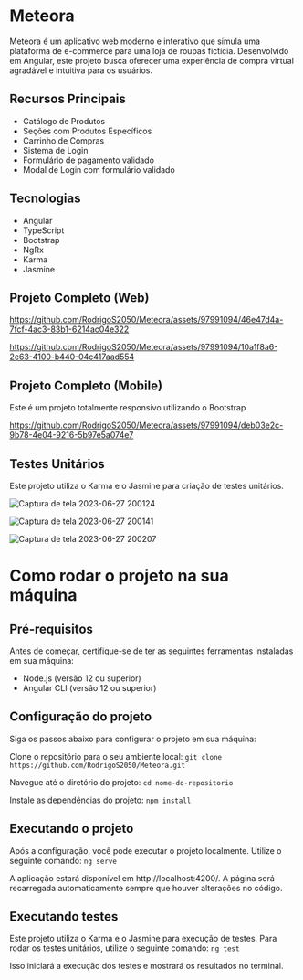 # Meteora

Meteora é um aplicativo web moderno e interativo que simula uma plataforma de e-commerce para uma loja de roupas fictícia. Desenvolvido em Angular, este projeto busca oferecer uma experiência de compra virtual agradável e intuitiva para os usuários.

## Recursos Principais

- Catálogo de Produtos
- Seções com Produtos Específicos
- Carrinho de Compras
- Sistema de Login
- Formulário de pagamento validado
- Modal de Login com formulário validado

## Tecnologias
- Angular
- TypeScript
- Bootstrap
- NgRx
- Karma
- Jasmine

## Projeto Completo (Web)

https://github.com/RodrigoS2050/Meteora/assets/97991094/46e47d4a-7fcf-4ac3-83b1-6214ac04e322

https://github.com/RodrigoS2050/Meteora/assets/97991094/10a1f8a6-2e63-4100-b440-04c417aad554

## Projeto Completo (Mobile)
Este é um projeto totalmente responsivo utilizando o Bootstrap

https://github.com/RodrigoS2050/Meteora/assets/97991094/deb03e2c-9b78-4e04-9216-5b97e5a074e7

## Testes Unitários
Este projeto utiliza o Karma e o Jasmine para criação de testes unitários.

![Captura de tela 2023-06-27 200124](https://github.com/RodrigoS2050/Meteora/assets/97991094/a5e92f41-0ce1-468c-a57b-26eac0c617f8)

![Captura de tela 2023-06-27 200141](https://github.com/RodrigoS2050/Meteora/assets/97991094/c77f97c6-3eb3-47e8-9bfb-845fb644b060)

![Captura de tela 2023-06-27 200207](https://github.com/RodrigoS2050/Meteora/assets/97991094/2e0b5924-4e75-45eb-9968-afd72c8a2f98)

# Como rodar o projeto na sua máquina

## Pré-requisitos
Antes de começar, certifique-se de ter as seguintes ferramentas instaladas em sua máquina:

- Node.js (versão 12 ou superior)
- Angular CLI (versão 12 ou superior)

## Configuração do projeto
Siga os passos abaixo para configurar o projeto em sua máquina:

Clone o repositório para o seu ambiente local:
`git clone https://github.com/RodrigoS2050/Meteora.git`

Navegue até o diretório do projeto:
`cd nome-do-repositorio`

Instale as dependências do projeto:
`npm install`

## Executando o projeto
Após a configuração, você pode executar o projeto localmente. Utilize o seguinte comando:
`ng serve`

A aplicação estará disponível em http://localhost:4200/. A página será recarregada automaticamente sempre que houver alterações no código.

## Executando testes
Este projeto utiliza o Karma e o Jasmine para execução de testes. Para rodar os testes unitários, utilize o seguinte comando:
`ng test`

Isso iniciará a execução dos testes e mostrará os resultados no terminal.
